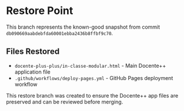 # Restore Point

This branch represents the known-good snapshot from commit `db090669aabdebfda60001ebba2436b8ffbf9c70`.

## Files Restored

- `docente-plus-plus/in-classe-modular.html` - Main Docente++ application file
- `.github/workflows/deploy-pages.yml` - GitHub Pages deployment workflow

This restore branch was created to ensure the Docente++ app files are preserved and can be reviewed before merging.
